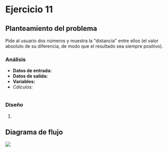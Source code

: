# Ejercicio 11

## Planteamiento del problema

Pide al usuario dos números y muestra la "distancia" entre ellos (el valor absoluto de su diferencia, de modo que el resultado sea siempre positivo).

### Análisis

- **Datos de entrada:** 
- **Datos de salida:** 
- **Variables:** 
- _Cálculos:_
```C

```

### Diseño

1. 

## Diagrama de flujo

![](url)

